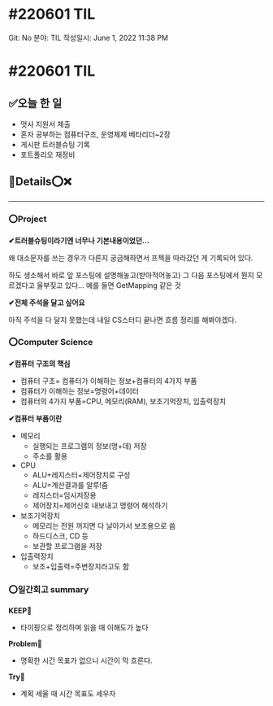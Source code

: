 # #220601 TIL

Git: No
분야: TIL
작성일시: June 1, 2022 11:38 PM

# #220601 TIL

## ****✅오늘 한 일****

- 멋사 지원서 제출
- 혼자 공부하는 컴퓨터구조, 운영체제 베타리더~2장
- 게시판 트러블슈팅 기록
- 포트폴리오 재정비

## 💌Details⭕❌

---

### ⭕Project

**✔트러블슈팅이라기엔 너무나 기본내용이었던…**

왜 대소문자를 쓰는 경우가 다른지 궁금해하면서 프젝을 따라갔던 게 기록되어 있다.

하도 생소해서 바로 앞 포스팅에 설명해놓고(받아적어놓고) 그 다음 포스팅에서 뭔지 모르겠다고 울부짖고 있다… 예를 들면 GetMapping 같은 것 

**✔전체 주석을 달고 싶어요**

아직 주석을 다 달지 못했는데 내일 CS스터디 끝나면 흐름 정리를 해봐야겠다.

### ⭕Computer Science

**✔컴퓨터 구조의 핵심**

- 컴퓨터 구조= 컴퓨터가 이해하는 정보+컴퓨터의 4가지 부품
- 컴퓨터가 이해하는 정보=명령어+데이터
- 컴퓨터의 4가지 부품=CPU, 메모리(RAM), 보조기억장치, 입출력장치

**✔컴퓨터 부품이란**

- 메모리
    - 실행되는 프로그램의 정보(명+데) 저장
    - 주소를 활용
- CPU
    - ALU+레지스터+제어장치로 구성
    - ALU=계산결과를 알루!줌
    - 레지스터=임시저장용
    - 제어장치=제어신호 내보내고 명령어 해석하기
- 보조기억장치
    - 메모리는 전원 꺼지면 다 날아가서 보조용으로 씀
    - 하드디스크, CD 등
    - 보관할 프로그램을 저장
- 입출력장치
    - 보조+입출력=주변장치라고도 함

### ⭕일간회고 summary

**KEEP🚩**

- 타이핑으로 정리하며 읽을 때 이해도가 높다

**Problem🚨**

- 명확한 시간 목표가 없으니 시간이 막 흐른다.

**Try🌱**

- 계획 세울 때 시간 목표도 세우자